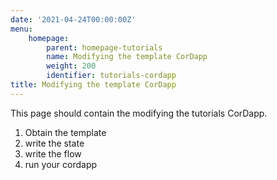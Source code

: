 ```yaml
---
date: '2021-04-24T00:00:00Z'
menu:
    homepage:
        parent: homepage-tutorials
        name: Modifying the template CorDapp
        weight: 200
        identifier: tutorials-cordapp
title: Modifying the template CorDapp
---
```


This page should contain the modifying the tutorials CorDapp.

1. Obtain the template
2. write the state
3. write the flow
4. run your cordapp
